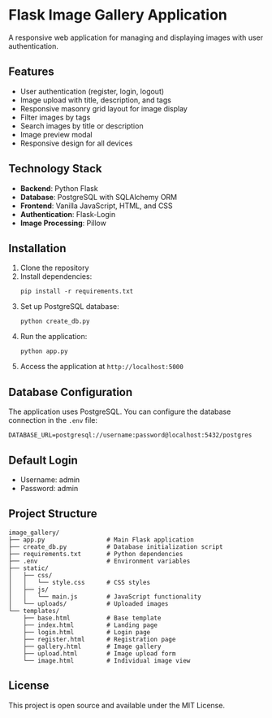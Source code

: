 # Flask Image Gallery Application

A responsive web application for managing and displaying images with user authentication.

## Features

- User authentication (register, login, logout)
- Image upload with title, description, and tags
- Responsive masonry grid layout for image display
- Filter images by tags
- Search images by title or description
- Image preview modal
- Responsive design for all devices

## Technology Stack

- **Backend**: Python Flask
- **Database**: PostgreSQL with SQLAlchemy ORM
- **Frontend**: Vanilla JavaScript, HTML, and CSS
- **Authentication**: Flask-Login
- **Image Processing**: Pillow

## Installation

1. Clone the repository
2. Install dependencies:
   ```
   pip install -r requirements.txt
   ```
3. Set up PostgreSQL database:
   ```
   python create_db.py
   ```
4. Run the application:
   ```
   python app.py
   ```
5. Access the application at `http://localhost:5000`

## Database Configuration

The application uses PostgreSQL. You can configure the database connection in the `.env` file:

```
DATABASE_URL=postgresql://username:password@localhost:5432/postgres
```

## Default Login

- Username: admin
- Password: admin

## Project Structure

```
image_gallery/
├── app.py                 # Main Flask application
├── create_db.py           # Database initialization script
├── requirements.txt       # Python dependencies
├── .env                   # Environment variables
├── static/
│   ├── css/
│   │   └── style.css      # CSS styles
│   ├── js/
│   │   └── main.js        # JavaScript functionality
│   └── uploads/           # Uploaded images
└── templates/
    ├── base.html          # Base template
    ├── index.html         # Landing page
    ├── login.html         # Login page
    ├── register.html      # Registration page
    ├── gallery.html       # Image gallery
    ├── upload.html        # Image upload form
    └── image.html         # Individual image view
```

## License

This project is open source and available under the MIT License.